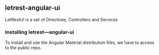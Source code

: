 ## letrest-angular-ui

LetRestUi is a set of Directives, Controllers and Services

### Installing letrest—angular-ui

To install and use the Angular Material distribution files, we have to access to the public repo.
